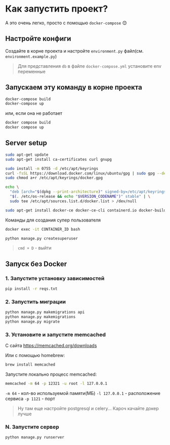 # Как запустить проект?

А это очень легко, просто с помощью `docker-compose` 😊

## Настройте конфиги

Создайте в корне проекта и настройте `environment.py` файл(см. `environment.example.py`)

> Для представления `db` в файле `docker-compose.yml` установите env переменные

## Запускаем эту команду в корне проекта

```sh
docker-compose build
docker-compose up
```

или, если она не работает

```sh
docker compose build
docker compose up
```

## Server setup

```sh
sudo apt-get update
sudo apt-get install ca-certificates curl gnupg

sudo install -m 0755 -d /etc/apt/keyrings
curl -fsSL https://download.docker.com/linux/ubuntu/gpg | sudo gpg --dearmor -o /etc/apt/keyrings/docker.gpg
sudo chmod a+r /etc/apt/keyrings/docker.gpg

echo \
  "deb [arch="$(dpkg --print-architecture)" signed-by=/etc/apt/keyrings/docker.gpg] https://download.docker.com/linux/ubuntu \
  "$(. /etc/os-release && echo "$VERSION_CODENAME")" stable" | \
  sudo tee /etc/apt/sources.list.d/docker.list > /dev/null

sudo apt-get install docker-ce docker-ce-cli containerd.io docker-buildx-plugin docker-compose-plugin
```

Команды для создания супер пользователя

```sh
docker exec -it CONTAINER_ID bash

python manage.py createsuperuser
```

> `cmd + D` - выйти

## Запуск без Docker

### 1. Запустите установку зависимостей

```sh
pip install -r reqs.txt
```

### 2. Запустить миграции

```sh
python manage.py makemigrations api
python manage.py makemigrations
python manage.py migrate
```

### 3. Установите и запустите memcached

С сайта <https://memcached.org/downloads>

Или с помощью homebrew:

```sh
brew install memcached
```

Запустите локально процесс memcached:

```sh
memcached -m 64 -p 12321 -u root -l 127.0.0.1
```

`-m 64` - кол-во используемой памяти(МБ)
`-l 127.0.0.1` - расположение сервиса
`-p 1121` - порт

> Ну там еще настройте postgresql и celery... Кароч качайте докер лучше

### N. Запустите сервер

```sh
python manage.py runserver
```
